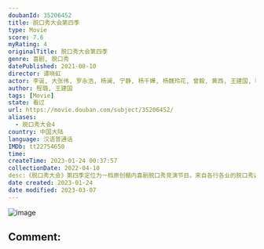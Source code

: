 ```yaml
---
doubanId: 35206452
title: 脱口秀大会第四季
type: Movie
score: 7.6
myRating: 4
originalTitle: 脱口秀大会第四季
genre: 喜剧, 脱口秀
datePublished: 2021-08-10
director: 谭晓虹
actor: 李诞, 大张伟, 罗永浩, 杨澜, 宁静, 杨千嬅, 杨魏玲花, 曾毅, 黄西, 王建国, 呼兰, 王勉, 杨笠, 杨蒙恩, 庞博, 程璐, 周奇墨, 徐志胜, 何广智, 孟川, 张骏, 鸟鸟, 张踩铃, 星悦, 朱一旦, 颜怡, 颜悦, 胡豆豆, 赵晓卉, 邱瑞, 徐峥, 谢娜, 郭京飞, 张若昀, 陈学冬, 诺拉, 杨磊, 吐提古丽·热杰, 毛冬, 梁海源, 廖搏, 江梓浩, 吴星辰, 杨波, 小佳, 伟大爷, 小块, 王傲, 刘洪伟, 航哥, 李昊石, 大木, 晃晃, 童漠男, 大雄, 小北
author: 程璐, 王建国
tags: [Movie]
state: 看过
url: https://movie.douban.com/subject/35206452/
aliases:
  - 脱口秀大会4
country: 中国大陆
language: 汉语普通话
IMDb: tt22754650
time: 
createTime: 2023-01-24 00:37:57
collectionDate: 2022-04-10
desc:《脱口秀大会》第四季定位为一档原创棚内喜剧脱口秀竞演节目。来自各行各业的脱口秀选手根据每期节目话题，以不同的视角切入、用专业的喜剧创作能力进行高质量的内容输出，诠释“从行业走向生活”的价值主张；新老演...
date created: 2023-01-24
date modified: 2023-03-07
---
```


![image](p2675827902.jpg)

Comment:
---
